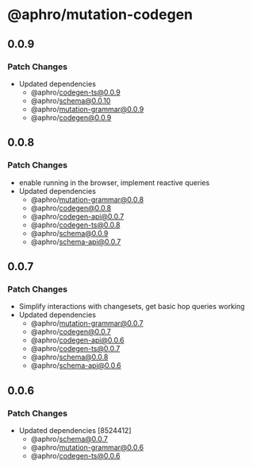 # @aphro/mutation-codegen

## 0.0.9

### Patch Changes

- Updated dependencies
  - @aphro/codegen-ts@0.0.9
  - @aphro/schema@0.0.10
  - @aphro/mutation-grammar@0.0.9
  - @aphro/codegen@0.0.9

## 0.0.8

### Patch Changes

- enable running in the browser, implement reactive queries
- Updated dependencies
  - @aphro/mutation-grammar@0.0.8
  - @aphro/codegen@0.0.8
  - @aphro/codegen-api@0.0.7
  - @aphro/codegen-ts@0.0.8
  - @aphro/schema@0.0.9
  - @aphro/schema-api@0.0.7

## 0.0.7

### Patch Changes

- Simplify interactions with changesets, get basic hop queries working
- Updated dependencies
  - @aphro/mutation-grammar@0.0.7
  - @aphro/codegen@0.0.7
  - @aphro/codegen-api@0.0.6
  - @aphro/codegen-ts@0.0.7
  - @aphro/schema@0.0.8
  - @aphro/schema-api@0.0.6

## 0.0.6

### Patch Changes

- Updated dependencies [8524412]
  - @aphro/schema@0.0.7
  - @aphro/mutation-grammar@0.0.6
  - @aphro/codegen-ts@0.0.6
